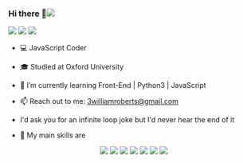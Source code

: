 ### Hi there 🧰![](https://komarev.com/ghpvc/?username=your-github-williambroberts&color=dc143c)
[<img src="https://img.shields.io/badge/LeetCode-000000?style=for-the-badge&logo=LeetCode&logoColor=#d16c06" />](https://leetcode.com/thew1lego/)
[<img src="https://img.shields.io/badge/github-%2312100E.svg?&style=for-the-badge&logo=github&logoColor=white&color=black" />](https://github.com/williambroberts)
[<img src="https://img.shields.io/badge/linkedin-%230077B5.svg?&style=for-the-badge&logo=linkedin&logoColor=white" />](https://www.linkedin.com/in/williambroberts/)
- 💻 JavaScript Coder
- 🎓 Studied at Oxford University
- 📝 I’m currently learning Front-End | Python3 | JavaScript
- 📫 Reach out to me: 3williamroberts@gmail.com

- I'd ask you for an infinite loop joke but I'd never hear the end of it
- 🚀 My main skills are
<p align='center'>
  
  <img src="https://img.shields.io/badge/mysql-%2300f.svg?style=for-the-badge&logo=mysql&logoColor=white" />
  <img src="https://img.shields.io/badge/HTML5-E34F26?style=for-the-badge&logo=html5&logoColor=white" />
  <img src="https://img.shields.io/badge/CSS3-1572B6?style=for-the-badge&logo=css3&logoColor=white" /> 
  <img src="https://img.shields.io/badge/react-%2320232a.svg?style=for-the-badge&logo=react&logoColor=%2361DAFB" /> 
  <img src="https://img.shields.io/badge/javascript-%23323330.svg?style=for-the-badge&logo=javascript&logoColor=%23F7DF1E" /> 
  <img src="https://img.shields.io/badge/python-3670A0?style=for-the-badge&logo=python&logoColor=ffdd54" /> 
  <img src="https://img.shields.io/badge/Firebase-039BE5?style=for-the-badge&logo=Firebase&logoColor=white" /> 

  

<!--
**williambroberts/williambroberts** is a ✨ _special_ ✨ repository because its `README.md` (this file) appears on your GitHub profile.

Here are some ideas to get you started:
https://www.profileme.dev/create-profile
- 🔭 I’m currently working on ...
- 🌱 I’m currently learning ...
- 👯 I’m looking to collaborate on ...
- 🤔 I’m looking for help with ...
- 💬 Ask me about ...
- 📫 How to reach me: ...
- 😄 Pronouns: ...
- ⚡ Fun fact: ...
-->
